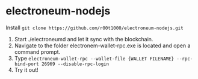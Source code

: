 # electroneum-nodejs

Install
```git clone https://github.com/r00t1000/electroneum-nodejs.git```

1. Start ./electroneumd and let it sync with the blockchain.
2. Navigate to the folder electronem-wallet-rpc.exe is located and open a command prompt.
3. Type ```electroneum-wallet-rpc --wallet-file {WALLET FILENAME} --rpc-bind-port 26969 --disable-rpc-login```
4. Try it out!
